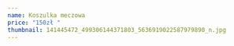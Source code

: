 ```yaml
---
name: Koszulka meczowa
price: "150zł "
thumbnail: 141445472_499306144371803_5636919022587979890_n.jpg
---
```

